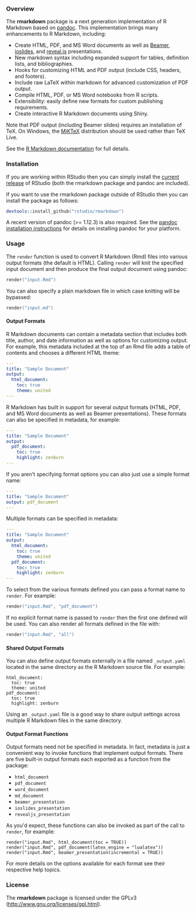 ### Overview

The **rmarkdown** package is a next generation implementation of R Markdown based on [pandoc](http://johnmacfarlane.net/pandoc/). This implementation brings many enhancements to R Markdown, including:

* Create HTML, PDF, and MS Word documents as well as [Beamer](https://bitbucket.org/rivanvx/beamer/wiki/Home), [ioslides](https://code.google.com/p/io-2012-slides/), and [reveal.js](http://lab.hakim.se/reveal-js/#/) presentations.
* New markdown syntax including expanded support for tables, definition lists, and bibliographies.
* Hooks for customizing HTML and PDF output (include CSS, headers, and footers).
* Include raw LaTeX within markdown for advanced customization of PDF output.
* Compile HTML, PDF, or MS Word notebooks from R scripts.
* Extensibility: easily define new formats for custom publishing requirements.
* Create interactive R Markdown documents using Shiny.

Note that PDF output (including Beamer slides) requires an installation of TeX. On Windows, the [MiKTeX](http://miktex.org/) distribution should be used rather than TeX Live.

See the [R Markdown documentation](http://rmarkdown.rstudio.com/) for full details.

### Installation

If you are working within RStudio then you can simply install the [current release](http://www.rstudio.com/ide/download/preview) of RStudio (both the rmarkdown package and pandoc are included).

If you want to use the rmarkdown package outside of RStudio then you can install the package as follows:

```S
devtools::install_github("rstudio/rmarkdown")
```

A recent version of pandoc (>= 1.12.3) is also required. See the [pandoc installation instructions](PANDOC.md) for details on installing pandoc for your platform.

### Usage

The `render` function is used to convert R Markdown (Rmd) files into various output formats (the default is HTML). Calling `render` will knit the specified input document and then produce the final output document using pandoc:

```S
render("input.Rmd")
```

You can also specify a plain markdown file in which case knitting will be bypassed:

```S
render("input.md")
```

#### Output Formats

R Markdown documents can contain a metadata section that includes both title, author, and date information as well as options for customizing output. For example, this metadata included at the top of an Rmd file adds a table of contents and chooses a different HTML theme:

```yaml
---
title: "Sample Document"
output:
  html_document:
    toc: true
    theme: united
---
```

R Markdown has built in support for several output formats (HTML, PDF, and MS Word documents as well as Beamer presentations). These formats can also be specified in metadata, for example:

```yaml
---
title: "Sample Document"
output:
  pdf_document:
    toc: true
    highlight: zenburn
---
```

If you aren't specifying format options you can also just use a simple format name:

```yaml
---
title: "Sample Document"
output: pdf_document
---
```

Multiple formats can be specified in metadata:

```yaml
---
title: "Sample Document"
output:
  html_document:
    toc: true
    theme: united
  pdf_document:
    toc: true
    highlight: zenburn
---
```

To select from the various formats defined you can pass a format name to `render`. For example:

```S
render("input.Rmd", "pdf_document")
```

If no explicit format name is passed to `render` then the first one defined will be used. You can also render all formats defined in the file with:

```S
render("input.Rmd", "all")
```

#### Shared Output Formats

You can also define output formats externally in a file named `_output.yaml` located in the same directory as the R Markdown source file. For example:

```
html_document:
  toc: true
  theme: united
pdf_document:
  toc: true
  highlight: zenburn
```

Using an `_output.yaml` file is a good way to share output settings across multiple R Markdown files in the same directory.

#### Output Format Functions

Output formats need not be specified in metadata. In fact, metadata is just a convenient way to invoke functions that implement output formats. There are five built-in output formats each exported as a function from the package:

- `html_document`
- `pdf_document`
- `word_document`
- `md_document`
- `beamer_presentation`
- `ioslides_presentation`
- `revealjs_presentation`

As you'd expect, these functions can also be invoked as part of the call to `render`, for example:

```
render("input.Rmd", html_document(toc = TRUE))
render("input.Rmd", pdf_document(latex_engine = "lualatex"))
render("input.Rmd", beamer_presentation(incremental = TRUE))
```

For more details on the options available for each format see their respective help topics.

### License

The **rmarkdown** package is licensed under the GPLv3 (http://www.gnu.org/licenses/gpl.html).






